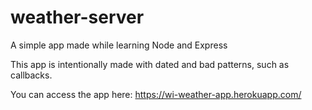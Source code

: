# weather-server
A simple app made while learning Node and Express

This app is intentionally made with dated and bad patterns, such as callbacks.

You can access the app here: https://wi-weather-app.herokuapp.com/
